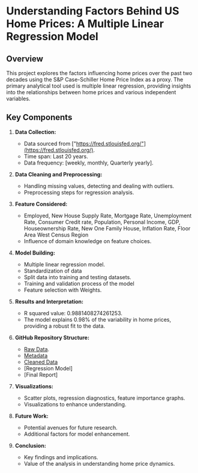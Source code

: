 # Understanding Factors Behind US Home Prices: A Multiple Linear Regression Model

## Overview

This project explores the factors influencing home prices over the past two decades using the S&P Case-Schiller Home Price Index as a proxy. The primary analytical tool used is multiple linear regression, providing insights into the relationships between home prices and various independent variables.

## Key Components

1. **Data Collection:**
   - Data sourced from ["https://fred.stlouisfed.org/"](https://fred.stlouisfed.org/).
   - Time span: Last 20 years.
   - Data frequency: [weekly, monthly, Quarterly yearly].

2. **Data Cleaning and Preprocessing:**
   - Handling missing values, detecting and dealing with outliers.
   - Preprocessing steps for regression analysis.

3. **Feature Considered:**
   - Employed, New House Supply Rate, Mortgage Rate, Unemployment Rate, Consumer Credit rate, Population, Personal Income, GDP, Houseownership Rate, New One Family House, Inflation Rate, Floor Area West Census Region
   - Influence of domain knowledge on feature choices.

4. **Model Building:**
   - Multiple linear regression model.
   - Standardization of data
   - Split data into training and testing datasets.
   - Training and validation process of the model
   - Feature selection with Weights.

5. **Results and Interpretation:**
   - R squared value: 0.9881408274261253.
   - The model explains 0.98% of the variability in home prices, providing a robust fit to the data.

6. **GitHub Repository Structure:**
   - [Raw Data](https://github.com/dipboruah/US-Home-Prices-Analysis/tree/main/Raw%20Datasets).
   - [Metadata](https://github.com/dipboruah/US-Home-Prices-Analysis/blob/main/Metadata.csv)
   - [Cleaned Data](https://github.com/dipboruah/US-Home-Prices-Analysis/blob/main/US_Data_Cleaned.csv)
   - [Regression Model]
   - [Final Report]

7. **Visualizations:**
   - Scatter plots, regression diagnostics, feature importance graphs.
   - Visualizations to enhance understanding.

8. **Future Work:**
   - Potential avenues for future research.
   - Additional factors for model enhancement.

9. **Conclusion:**
    - Key findings and implications.
    - Value of the analysis in understanding home price dynamics.

